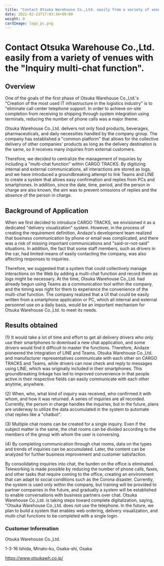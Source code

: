```yaml
---
title: "Contact Otsuka Warehouse Co.,Ltd. easily from a variety of venues with the 'Inquiry multi-chat function'."
date: 2022-02-23T17:03:34+09:00
weight: 0
cardImage: logo_pc.png 
---
```


# Contact Otsuka Warehouse Co.,Ltd. easily from a variety of venues with the "Inquiry multi-chat function".

## Overview
One of the goals of the first phase of Otsuka Warehouse Co.,Ltd.'s "Creation of the most used IT infrastructure in the logistics industry" is to "eliminate call center telephone support. In order to achieve on-site completion from receiving to shipping through system integration using terminals, reducing the number of phone calls was a major theme.

Otsuka Warehouse Co.,Ltd. delivers not only food products, beverages, pharmaceuticals, and daily necessities handled by the company group. The company has established a "common platform" that allows for the collective delivery of other companies' products as long as the delivery destination is the same, so it receives many inquiries from external customers.

Therefore, we decided to centralize the management of inquiries by including a "multi-chat function" within CARGO TRACKS. By digitizing internal and external communications, all interactions are stored as logs, and we have introduced a groundbreaking attempt to link Teams and LINE to create a system that allows easy confirmation and replies from PCs and smartphones. In addition, since the date, time, period, and the person in charge are also known, the aim was to prevent omissions of replies and the absence of the person in charge.

## Background of Application
When we first decided to introduce CARGO TRACKS, we envisioned it as a dedicated "delivery visualization" system. However, in the process of creating the requirement definition, Andaze's development team realized that business communication by phone or email was complicated, and there was a risk of missing important communications and "said-or-not-said" situations. In addition, the fact that some staff members, such as drivers in the car, had limited means of easily contacting the company, was also affecting responses to inquiries.

Therefore, we suggested that a system that could collectively manage interactions on the Web by adding a multi-chat function and record them as logs might be necessary. At the time, Otsuka Warehouse Co.,Ltd. had already begun using Teams as a communication tool within the company, and the timing was right for them to experience the convenience of the multi-chat function. The company realized that a UI that could be easily written from a smartphone application or PC, which all internal and external personnel use on a daily basis, would be an important mechanism for Otsuka Warehouse Co.,Ltd. to meet its needs.

## Results obtained
(1) It would take a lot of time and effort to get all delivery drivers who only use their smartphones to download a new chat application, and some drivers would find it difficult to master the functions. Therefore, Andaze pioneered the integration of LINE and Teams. Otsuka Warehouse Co.,Ltd. and manufacturer representatives communicate with each other on CARGO TRACKS and Teams, while drivers can now check and reply to messages using LINE, which was originally included in their smartphones. This groundbreaking linkage has led to improved convenience in that people active in their respective fields can easily communicate with each other anytime, anywhere.

(2) When, who, what kind of inquiry was received, who confirmed it with whom, and how it was returned. A series of inquiries are all recorded. Currently, the person in charge handles the inquiries, but in the future, plans are underway to utilize the data accumulated in the system to automate chat replies like a "chatbot".

(3) Multiple chat rooms can be created for a single inquiry. Even if the subject matter is the same, the chat rooms can be divided according to the members of the group with whom the user is conversing.

(4) By completing communication through chat rooms, data on the types and trends of inquiries can be accumulated. Later, the content can be analyzed for further business improvement and customer satisfaction.

By consolidating inquiries into chat, the burden on the office is eliminated. Teleworking is made possible by reducing the number of phone calls, faxes, and other tasks that require coming to the office, creating an environment that can adapt to social conditions such as the Corona disaster. Currently, the system is used only within the company, but training will be provided to partner companies in the future, and gradually a system will be established to enable conversations with business partners over chat. Otsuka Warehouse Co.,Ltd. is taking steps toward complete digitalization, saying, "Otsuka Warehouse Co.,Ltd. does not use the telephone. In the future, we plan to build a system that enables web ordering, delivery visualization, and multi-chat functions to be completed with a single login.

### Customer Information
Otsuka Warehouse Co.,Ltd.

1-3-16 Ishida, Minato-ku, Osaka-shi, Osaka

https://www.otsukawh.co.jp/